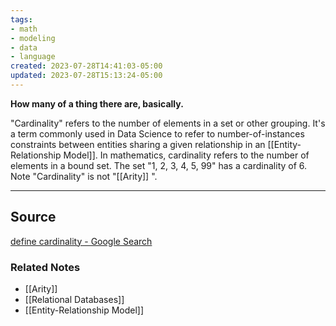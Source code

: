 ```yaml
---
tags:
- math
- modeling
- data
- language
created: 2023-07-28T14:41:03-05:00
updated: 2023-07-28T15:13:24-05:00
---
```

**How many of a thing there are, basically.**

"Cardinality" refers to the number of elements in a set or other grouping. It's a term commonly used in Data Science to refer to number-of-instances constraints between entities sharing a given relationship in an [[Entity-Relationship Model]]. In mathematics, cardinality refers to the number of elements in a bound set. The set "1, 2, 3, 4, 5, 99" has a cardinality of 6. Note "Cardinality" is not "[[Arity]] ".

---

## Source

[define cardinality - Google Search](https://www.google.com/search?q=define+cardinality&ie=UTF-8&oe=UTF-8&hl=en-us&client=safari)

### Related Notes
- [[Arity]] 
- [[Relational Databases]] 
- [[Entity-Relationship Model]]